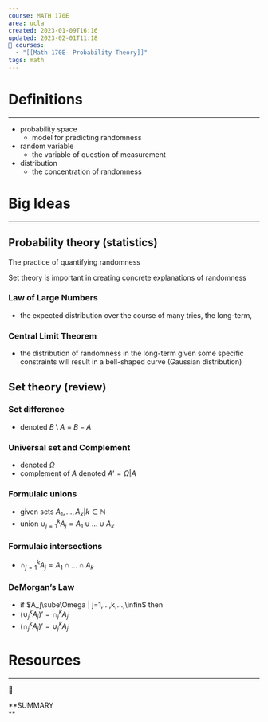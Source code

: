```yaml
---
course: MATH 170E
area: ucla
created: 2023-01-09T16:16
updated: 2023-02-01T11:18
📕 courses:
  - "[[Math 170E- Probability Theory]]"
tags: math
---
```

# Definitions

---

- probability space
    - model for predicting randomness
- random variable
    - the variable of question of measurement
- distribution
    - the concentration of randomness

# Big Ideas

---

## Probability theory (statistics)

The practice of quantifying randomness

Set theory is important in creating concrete explanations of randomness

### Law of Large Numbers

- the expected distribution over the course of many tries, the long-term,

### Central Limit Theorem

- the distribution of randomness in the long-term given some specific constraints will result in a bell-shaped curve (Gaussian distribution)

## Set theory (review)

### Set difference

- denoted $B\setminus A \equiv B-A$﻿

### Universal set and Complement

- denoted $\Omega$﻿
- complement of $A$﻿ denoted $A’=\Omega|A$﻿

### Formulaic unions

- given sets $A_1,…,A_k | k\in\mathbb{N}$﻿
- union $\cup_{j=1}^k A_j=A_1\cup...\cup A_k$﻿

### Formulaic intersections

- $\cap_{j=1}^k A_j = A_1\cap…\cap A_k$﻿

### DeMorgan’s Law

- if $A_j\sube\Omega | j=1,…,k,…,\infin$﻿ then
- $(\cup_j^k A_j)’ = \cap_j^k A_j'$﻿
- $(\cap_j^k A_j)’=\cup_j^k A_j'$﻿

# Resources

---

[](https://www.notion.soundefined)

📌

**SUMMARY  
**